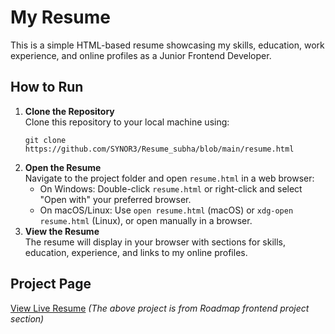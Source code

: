 # My Resume

This is a simple HTML-based resume showcasing my skills, education, work experience, and online profiles as a Junior Frontend Developer.

## How to Run
1. **Clone the Repository**  
   Clone this repository to your local machine using:  
   ```
   git clone https://github.com/SYNOR3/Resume_subha/blob/main/resume.html
   ```
2. **Open the Resume**  
   Navigate to the project folder and open `resume.html` in a web browser:  
   - On Windows: Double-click `resume.html` or right-click and select "Open with" your preferred browser.  
   - On macOS/Linux: Use `open resume.html` (macOS) or `xdg-open resume.html` (Linux), or open manually in a browser.
3. **View the Resume**  
   The resume will display in your browser with sections for skills, education, experience, and links to my online profiles.

## Project Page
[View Live Resume](https://roadmap.sh/projects/single-page-cv)
*(The above project is from Roadmap frontend project section)*
